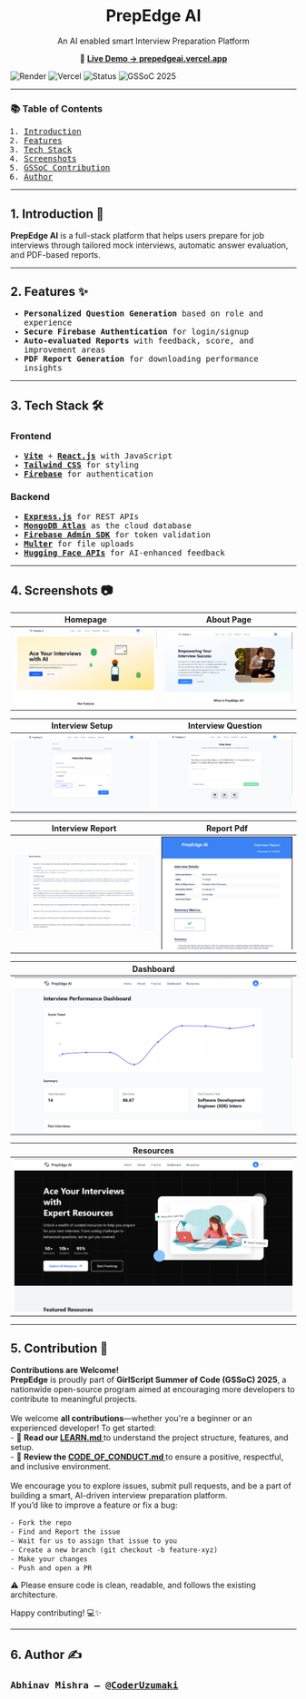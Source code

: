 <h1 align="center"> PrepEdge AI </h1>
<p align="center"> An AI enabled smart Interview Preparation Platform </p>

<p align="center">
  🔗 <a href="https://prepedgeai.vercel.app"><b>Live Demo → prepedgeai.vercel.app</b></a>
</p>

![Render](https://img.shields.io/badge/Backend-Render-blue) ![Vercel](https://img.shields.io/badge/Frontend-Vercel-black) ![Status](https://img.shields.io/badge/status-active-brightgreen) ![GSSoC 2025](https://img.shields.io/badge/-GSSoC_2025-orange)

---

<h3><b>📚 Table of Contents </b></h3>
<ol>
  <samp>
    <li> <a href='#introduction'> Introduction </a> </li>
    <li> <a href='#features'> Features </a> </li>
    <li> <a href='#tech-stack'> Tech Stack </a> </li>
    <li> <a href='#demo-screenshots'> Screenshots </a> </li>
    <li> <a href='#contributions'> GSSoC Contribution </a> </li>
    <li> <a href='#author'> Author </a> </li>
  </samp>
</ol>

---

<h2 id="introduction"> 1. Introduction 👋 </h2>
<p>
    <b>PrepEdge AI</b> is a full-stack platform that helps users prepare for job interviews through tailored mock interviews, automatic answer evaluation, and PDF-based reports.
</p>

---

<h2 id='features'> 2. Features ✨ </h2>
<ul>
  <samp>
    <li> <b>Personalized Question Generation</b> based on role and experience </li>
    <li> <b>Secure Firebase Authentication</b> for login/signup </li>
    <li> <b>Auto-evaluated Reports</b> with feedback, score, and improvement areas </li>
    <li> <b>PDF Report Generation</b> for downloading performance insights </li>
  </samp>
</ul>

---

<h2 id='tech-stack'> 3. Tech Stack 🛠️ </h2>
<h3><b>Frontend</b></h3>
<ul>
  <samp>
    <li> <a href="https://vitejs.dev/"> <b>Vite</b></a> + <a href="https://react.dev/"> <b>React.js</b></a> with JavaScript </li>
    <li> <a href="https://tailwindcss.com/"><b>Tailwind CSS</b></a> for styling </li>
    <li> <a href="https://firebase.google.com/docs/auth"><b>Firebase</b></a> for authentication </li>
  </samp>
</ul>

<h3><b>Backend</b></h3>
<ul>
  <samp>
    <li> <a href="https://expressjs.com/"> <b>Express.js</b></a> for REST APIs </li>
    <li> <a href="https://www.mongodb.com/atlas/database"> <b>MongoDB Atlas</b></a> as the cloud database </li>
    <li> <a href="https://firebase.google.com/docs/admin/setup"> <b>Firebase Admin SDK</b></a> for token validation </li>
    <li> <a href="https://github.com/expressjs/multer"> <b>Multer</b></a> for file uploads </li>
    <li> <a href="https://huggingface.co/"> <b>Hugging Face APIs</b></a> for AI-enhanced feedback </li>
  </samp>
</ul>

---

<h2 id='demo-screenshots'> 4. Screenshots 📷 </h2>

| Homepage | About Page |
|----------|-------------|
| ![Homepage](./screenshots/home.png) | ![Report](./screenshots/about.png) |

| Interview Setup | Interview Question |
|----------|-------------|
| ![Homepage](./screenshots/setup1.png) | ![Report](./screenshots/question1.png) |

| Interview Report | Report Pdf |
|----------|-------------|
| ![Homepage](./screenshots/report.png) | ![Report](./screenshots/reportPdf.png) |

| Dashboard |
|----------|
| ![Homepage](./screenshots/dashboard1.png) |

| Resources |
|-------------|
| ![Resources](./screenshots/resources1.png) |


---

<h2 id='contributions'> 5. Contribution 🤝 </h2>
<p> 
    <b> Contributions are Welcome! </b>
    <br>
    <b>PrepEdge</b> is proudly part of <b>GirlScript Summer of Code (GSSoC) 2025</b>, a nationwide open-source program aimed at encouraging more developers to contribute to meaningful projects.  <br><br>
    We welcome <b>all contributions</b>—whether you're a beginner or an experienced developer! To get started:  <br>
    - 📘 <b>Read our <a href="./LEARN.md"> LEARN.md </a></b> to understand the project structure, features, and setup.  <br>
    - 📜 <b>Review the <a href="./CODE_OF_CONDUCT.md"> CODE_OF_CONDUCT.md </a></b> to ensure a positive, respectful, and inclusive environment.  <br><br>
    We encourage you to explore issues, submit pull requests, and be a part of building a smart, AI-driven interview preparation platform.   <br>
    If you’d like to improve a feature or fix a bug:  
  
    - Fork the repo 
    - Find and Report the issue
    - Wait for us to assign that issue to you
    - Create a new branch (git checkout -b feature-xyz) 
    - Make your changes 
    - Push and open a PR 
    
   ⚠️ Please ensure code is clean, readable, and follows the existing architecture.  

   Happy contributing! 💻✨   
</p>

---

<h2 id='author'> 6. Author ✍️ </h2>
<h3><samp>Abhinav Mishra – <a href="https://github.com/CoderUzumaki">@CoderUzumaki</a></samp></h3>
